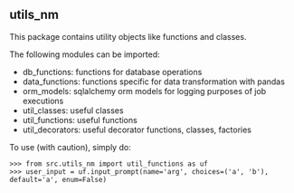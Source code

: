 utils_nm
--------

This package contains utility objects like functions and classes.

The following modules can be imported:
- db_functions: functions for database operations
- data_functions: functions specific for data transformation with pandas
- orm_models: sqlalchemy orm models for logging purposes of job executions
- util_classes: useful classes
- util_functions: useful functions
- util_decorators: useful decorator functions, classes, factories

To use (with caution), simply do:

    >>> from src.utils_nm import util_functions as uf
    >>> user_input = uf.input_prompt(name='arg', choices=('a', 'b'), default='a', enum=False)
